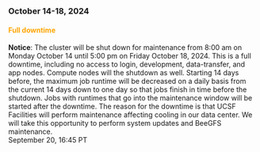 ### October 14-18, 2024

#### <span style="color: orange;">Full downtime</span>

**Notice**: The cluster will be shut down for maintenance from 8:00 am
on Monday October 14 until 5:00 pm on Friday October 18, 2024. This is
a full downtime, including no access to login, development,
data-transfer, and app nodes. Compute nodes will the shutdown as
well. Starting 14 days before, the maximum job runtime will be
decreased on a daily basis from the current 14 days down to one day so
that jobs finish in time before the shutdown. Jobs with runtimes that
go into the maintenance window will be started after the downtime.
The reason for the downtime is that UCSF Facilities will perform
maintenance affecting cooling in our data center. We will take this
opportunity to perform system updates and BeeGFS maintenance.
<br><span class="timestamp">September 20, 16:45 PT</span>

<!--
comment: Scheduled downtime
start: 2024-10-14T08:00:00
stop: 2024-10-18T17:00:00
length: ?? hours
severity: under-maintenance
affected: jobs, beegfs, compute, *
reason: scheduled
 -->


